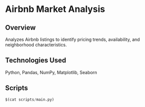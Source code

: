 # Airbnb Market Analysis

## Overview
Analyzes Airbnb listings to identify pricing trends, availability, and neighborhood characteristics.

## Technologies Used
Python, Pandas, NumPy, Matplotlib, Seaborn

## Scripts
```python
$(cat scripts/main.py)
